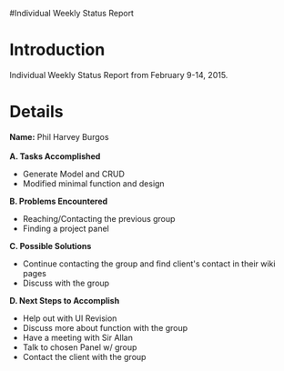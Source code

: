 #Individual Weekly Status Report

# Introduction #

Individual Weekly Status Report from February 9-14, 2015.


# Details #
**Name:** Phil Harvey Burgos<br><br>
<b>A. Tasks Accomplished</b><br>
- Generate Model and CRUD<br>
- Modified minimal function and design<br>

<b>B. Problems Encountered</b><br>
- Reaching/Contacting the previous group<br>
- Finding a project panel<br>

<b>C. Possible Solutions</b><br>
- Continue contacting the group and find client's contact in their wiki pages<br>
- Discuss with the group<br>


<b>D. Next Steps to Accomplish</b><br>
- Help out with UI Revision<br>
- Discuss more about function with the group<br>
- Have a meeting with Sir Allan<br>
- Talk to chosen Panel w/ group<br>
- Contact the client with the group<br>